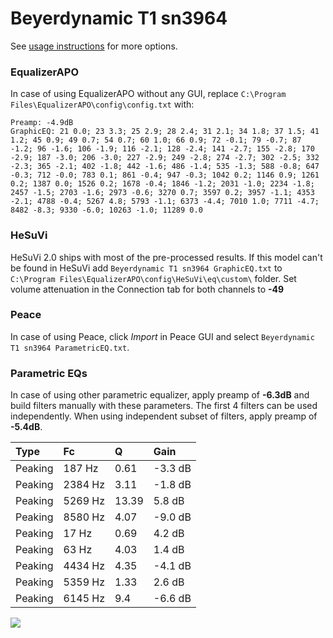 # Beyerdynamic T1 sn3964
See [usage instructions](https://github.com/jaakkopasanen/AutoEq#usage) for more options.

### EqualizerAPO
In case of using EqualizerAPO without any GUI, replace `C:\Program Files\EqualizerAPO\config\config.txt`
with:
```
Preamp: -4.9dB
GraphicEQ: 21 0.0; 23 3.3; 25 2.9; 28 2.4; 31 2.1; 34 1.8; 37 1.5; 41 1.2; 45 0.9; 49 0.7; 54 0.7; 60 1.0; 66 0.9; 72 -0.1; 79 -0.7; 87 -1.2; 96 -1.6; 106 -1.9; 116 -2.1; 128 -2.4; 141 -2.7; 155 -2.8; 170 -2.9; 187 -3.0; 206 -3.0; 227 -2.9; 249 -2.8; 274 -2.7; 302 -2.5; 332 -2.3; 365 -2.1; 402 -1.8; 442 -1.6; 486 -1.4; 535 -1.3; 588 -0.8; 647 -0.3; 712 -0.0; 783 0.1; 861 -0.4; 947 -0.3; 1042 0.2; 1146 0.9; 1261 0.2; 1387 0.0; 1526 0.2; 1678 -0.4; 1846 -1.2; 2031 -1.0; 2234 -1.8; 2457 -1.5; 2703 -1.6; 2973 -0.6; 3270 0.7; 3597 0.2; 3957 -1.1; 4353 -2.1; 4788 -0.4; 5267 4.8; 5793 -1.1; 6373 -4.4; 7010 1.0; 7711 -4.7; 8482 -8.3; 9330 -6.0; 10263 -1.0; 11289 0.0
```

### HeSuVi
HeSuVi 2.0 ships with most of the pre-processed results. If this model can't be found in HeSuVi add
`Beyerdynamic T1 sn3964 GraphicEQ.txt` to `C:\Program Files\EqualizerAPO\config\HeSuVi\eq\custom\` folder.
Set volume attenuation in the Connection tab for both channels to **-49**

### Peace
In case of using Peace, click *Import* in Peace GUI and select `Beyerdynamic T1 sn3964 ParametricEQ.txt`.

### Parametric EQs
In case of using other parametric equalizer, apply preamp of **-6.3dB** and build filters manually
with these parameters. The first 4 filters can be used independently.
When using independent subset of filters, apply preamp of **-5.4dB**.

| Type    | Fc      |     Q | Gain    |
|:--------|:--------|:------|:--------|
| Peaking | 187 Hz  |  0.61 | -3.3 dB |
| Peaking | 2384 Hz |  3.11 | -1.8 dB |
| Peaking | 5269 Hz | 13.39 | 5.8 dB  |
| Peaking | 8580 Hz |  4.07 | -9.0 dB |
| Peaking | 17 Hz   |  0.69 | 4.2 dB  |
| Peaking | 63 Hz   |  4.03 | 1.4 dB  |
| Peaking | 4434 Hz |  4.35 | -4.1 dB |
| Peaking | 5359 Hz |  1.33 | 2.6 dB  |
| Peaking | 6145 Hz |  9.4  | -6.6 dB |

![](https://raw.githubusercontent.com/jaakkopasanen/AutoEq/master/results/innerfidelity/sbaf-serious/Beyerdynamic%20T1%20sn3964/Beyerdynamic%20T1%20sn3964.png)